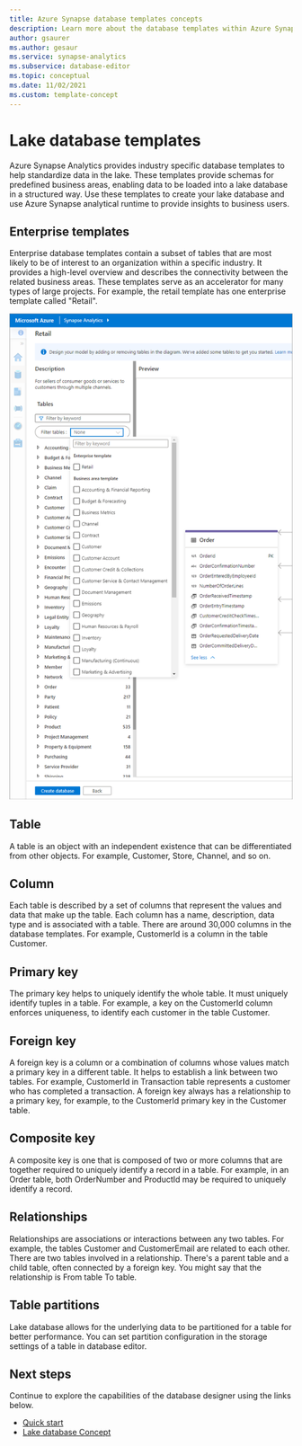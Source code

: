 ```yaml
---
title: Azure Synapse database templates concepts
description: Learn more about the database templates within Azure Synapse
author: gsaurer
ms.author: gesaur
ms.service: synapse-analytics
ms.subservice: database-editor
ms.topic: conceptual
ms.date: 11/02/2021
ms.custom: template-concept
---
```


# Lake database templates

Azure Synapse Analytics provides industry specific database templates to help standardize data in the lake. These templates provide schemas for predefined business areas, enabling data to be loaded into a lake database in a structured way. Use these templates to create your lake database and use Azure Synapse analytical runtime to provide insights to business users.  

## Enterprise templates 

Enterprise database templates contain a subset of tables that are most likely to be of interest to an organization within a specific industry. It provides a high-level overview and describes the connectivity between the related business areas. These templates serve as an accelerator for many types of large projects. For example, the retail template has one enterprise template called "Retail". 

![Enterprise template example](./media/concepts-database-templates/enterprise-template-example.png)

## Table

A table is an object with an independent existence that can be differentiated from other objects. For example, Customer, Store, Channel, and so on.

## Column

Each table is described by a set of columns that represent the values and data that make up the table. Each column has a name, description, data type and is associated with a table. There are around 30,000 columns in the database templates. For example, CustomerId is a column in the table Customer.

## Primary key

The primary key helps to uniquely identify the whole table. It must uniquely identify tuples in a table. For example, a key on the CustomerId column enforces uniqueness, to identify each customer in the table Customer.

## Foreign key

A foreign key is a column or a combination of columns whose values match a primary key in a different table. It helps to establish a link between two tables. For example, CustomerId in Transaction table represents a customer who has completed a transaction. A foreign key always has a relationship to a primary key, for example, to the CustomerId primary key in the Customer table.

## Composite key

A composite key is one that is composed of two or more columns that are together required to uniquely identify a record in a table. For example, in an Order table, both OrderNumber and ProductId may be required to uniquely identify a record.

## Relationships

Relationships are associations or interactions between any two tables. For example, the tables Customer and CustomerEmail are related to each other. There are two tables involved in a relationship. There's a parent table and a child table, often connected by a foreign key. You might say that the relationship is From table To table.

## Table partitions

Lake database allows for the underlying data to be partitioned for a table for better performance. You can set partition configuration in the storage settings of a table in database editor.

## Next steps

Continue to explore the capabilities of the database designer using the links below.
- [Quick start](quick-start-create-lake-database.md)
- [Lake database Concept](concepts-lake-database.md)
